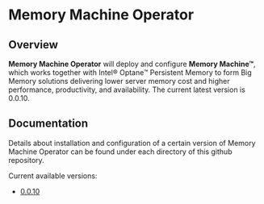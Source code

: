 # Memory Machine Operator

## Overview

**Memory Machine Operator** will deploy and configure **Memory Machine™**, which works together with Intel® Optane™ Persistent Memory to form Big Memory solutions delivering lower server memory cost and higher performance, productivity, and availability. The current latest version is 0.0.10.

## Documentation

Details about installation and configuration of a certain version of Memory Machine Operator can be found under each directory of this github repository.

Current available versions:
- [0.0.10](0.0.10)